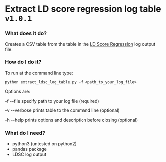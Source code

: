 # Extract LD score regression log table `v1.0.1`


### What does it do?
Creates a CSV table from the table in the [LD Score Regression](https://github.com/bulik/ldsc) log output file.

### How do I do it?
To run at the command line type:

`python extract_ldsc_log_table.py -f <path_to_your_log_file>` 

Options are:

 -f --file      specify path to your log file (required)

 -v --verbose   prints table to the command line (optional)

 -h --help      prints options and description before closing (optional)
 
 
 ### What do I need?
 
 * python3 (untested on python2)
 * pandas package
 * LDSC log output 
             
